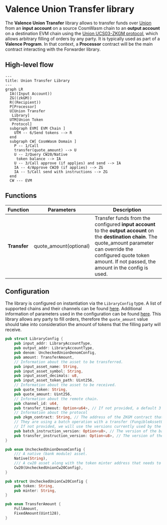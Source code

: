 # Valence Union Transfer library

The **Valence Union Transfer** library allows to transfer funds over [Union](https://union.build/) from an **input account** on a source CosmWasm chain to an **output account** on a destination EVM chain using the [Union UCS03-ZKGM protocol](https://docs.union.build/ucs/03/), which allows arbitrary filling of orders by any party. It is typically used as part of a **Valence Program**. In that context, a **Processor** contract will be the main contract interacting with the Forwarder library.

## High-level flow

```mermaid
---
title: Union Transfer Library
---
graph LR
  IA((Input Account))
  ZG((zkGM))
  R((Recipient))
  P[Processor]
  U[Union Transfer
   Library]
  UTM[Union Token
   Protocol]
  subgraph EVM[ EVM Chain ]
    UTM -- 6/Send tokens --> R
  end
  subgraph CW[ CosmWasm Domain ]
    P -- 1/Call
    transfer(quote_amount) --> U
    U -- 2/Query CW20/Native
     token balance --> IA
    U -- 3/Call approve (if applies) and send --> IA
    IA -- 4/Approve CW20 (if applies) --> ZG
    IA -- 5/Call send with instructions --> ZG
  end
  CW --- EVM
```

## Functions

| Function     | Parameters             | Description                                                                                                                                                                                                                              |
| ------------ | ---------------------- | ---------------------------------------------------------------------------------------------------------------------------------------------------------------------------------------------------------------------------------------- |
| **Transfer** | quote_amount(optional) | Transfer funds from the configured **input account** to the **output account** on the **destination chain**. The quote_amount parameter can override the configured quote token amount. If not passed, the amount in the config is used. |

## Configuration

The library is configured on instantiation via the `LibraryConfig` type. A list of supported chains and their channels can be found [here](https://docs.union.build/protocol/chains/overview/). Additional information of parameters used in the configuration can be found [here](https://docs.union.build/ucs/03/). This library allows any party to fill orders, therefore the `quote_amount` value should take into consideration the amount of tokens that the filling party will receive.

```rust
pub struct LibraryConfig {
    pub input_addr: LibraryAccountType,
    pub output_addr: LibraryAccountType,
    pub denom: UncheckedUnionDenomConfig,
    pub amount: TransferAmount,
    // Information about the asset to be transferred.
    pub input_asset_name: String,
    pub input_asset_symbol: String,
    pub input_asset_decimals: u8,
    pub input_asset_token_path: Uint256,
    // Information about the asset to be received.
    pub quote_token: String,
    pub quote_amount: Uint256,
    // Information about the remote chain.
    pub channel_id: u64,
    pub transfer_timeout: Option<u64>, // If not provided, a default 3 days will be used (259200 seconds).
    // Information about the protocol
    pub zkgm_contract: String, // The address of the ZKGM contract that we will interact with
    // They are using a batch operation with a transfer (FungibleAssetOrder) operation inside, so we need the version for both instructions.
    // If not provided, we will use the versions currently used by the protocol, but this is meant to be used for future upgrades.
    pub batch_instruction_version: Option<u8>, // The version of the batch instruction to be used. If not provided, the current default version will be used.
    pub transfer_instruction_version: Option<u8>, // The version of the transfer instruction to be used. If not provided, the current default version will be used.
}

pub enum UncheckedUnionDenomConfig {
    /// A native (bank module) asset.
    Native(String),
    /// A cw20 asset along with the token minter address that needs to be approved for spending during transfers.
    Cw20(UncheckedUnionCw20Config),
}

pub struct UncheckedUnionCw20Config {
    pub token: String,
    pub minter: String,
}

pub enum TransferAmount {
    FullAmount,
    FixedAmount(Uint128),
}
```
